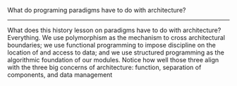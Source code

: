 What do programing paradigms have to do with architecture?

---

What does this history lesson on paradigms have to do with architecture?
Everything. We use polymorphism as the mechanism to cross architectural
boundaries; we use functional programming to impose discipline on the
location of and access to data; and we use structured programming as the
algorithmic foundation of our modules.
Notice how well those three align with the three big concerns of architecture:
function, separation of components, and data management
